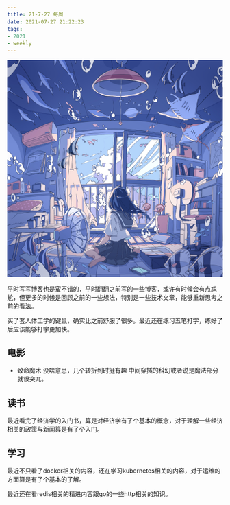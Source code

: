 ```yaml
---
title: 21-7-27 每周
date: 2021-07-27 21:22:23
tags:
- 2021
- weekly
---
```


![](https://raw.githubusercontent.com/ExcitingFrog/img-cdn/master/91520323_p0.jpeg)

<!-- more -->

平时写写博客也是蛮不错的，平时翻翻之前写的一些博客，或许有时候会有点尴尬，但更多的时候是回顾之前的一些想法，特别是一些技术文章，能够重新思考之前的看法。

买了套人体工学的键鼠，确实比之前舒服了很多。最近还在练习五笔打字，练好了后应该能够打字更加快。

## 电影

- 致命魔术 没啥意思，几个转折到时挺有趣 中间穿插的科幻或者说是魔法部分就很突兀。



## 读书

最近看完了经济学的入门书，算是对经济学有了个基本的概念，对于理解一些经济相关的政策与新闻算是有了个入门。



## 学习

最近不只看了docker相关的内容，还在学习kubernetes相关的内容，对于运维的方面算是有了个基本的了解。

最近还在看redis相关的精进内容跟go的一些http相关的知识。
